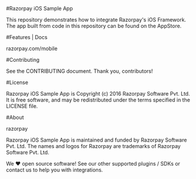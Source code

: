 #Razorpay iOS Sample App

This repository demonstrates how to integrate Razorpay's iOS Framework. The app built from code in this repository can be found on the AppStore.

#Features | Docs

razorpay.com/mobile

#Contributing

See the CONTRIBUTING document. Thank you, contributors!

#License

Razorpay iOS Sample App is Copyright (c) 2016 Razorpay Software Pvt. Ltd. It is free software, and may be redistributed under the terms specified in the LICENSE file.

#About

razorpay

Razorpay iOS Sample App is maintained and funded by Razorpay Software Pvt. Ltd. The names and logos for Razorpay are trademarks of Razorpay Software Pvt. Ltd.

We ❤️ open source software! See our other supported plugins / SDKs or contact us to help you with integrations.

